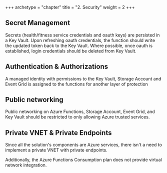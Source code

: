 +++
archetype = "chapter"
title = "2. Security"
weight = 2
+++

## Secret Management
Secrets (health/fitness service credentials and oauth keys) are persisted in a Key Vault. Upon refreshing oauth credentials, the function should write the updated token back to the Key Vault. Where possible, once oauth is established, login credentials should be deleted from Key Vault. 

## Authentication & Authorizations
A managed identity with permissions to the Key Vault, Storage Account and Event Grid is assigned to the functions for another layer of protection

## Public networking
Public networking on Azure Functions, Storage Account, Event Grid, and Key Vault should be restricted to only allowing Azure trusted services.

## Private VNET & Private Endpoints
Since all the solution's components are Azure services, there isn't a need to implement a private VNET with private endpoints.

Additionally, the Azure Functions Consumption plan does not provide virtual network integration.
